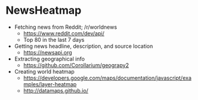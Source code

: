 # NewsHeatmap

* Fetching news from Reddit; /r/worldnews
  * https://www.reddit.com/dev/api/
  * Top 80 in the last 7 days
* Getting news headline, description, and source location
  * https://newsapi.org
* Extracting geographical info
  * https://github.com/Corollarium/geograpy2
* Creating world heatmap
  * https://developers.google.com/maps/documentation/javascript/examples/layer-heatmap
  * http://datamaps.github.io/
